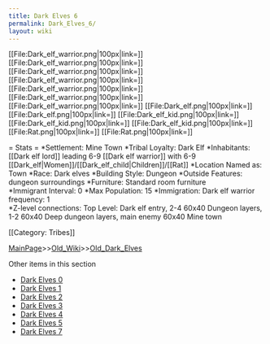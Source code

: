 ```yaml
---
title: Dark Elves 6
permalink: Dark_Elves_6/
layout: wiki
---
```

[[File:Dark_elf_warrior.png|100px|link=]]
[[File:Dark_elf_warrior.png|100px|link=]]
[[File:Dark_elf_warrior.png|100px|link=]]
[[File:Dark_elf_warrior.png|100px|link=]]
[[File:Dark_elf_warrior.png|100px|link=]]
[[File:Dark_elf_warrior.png|100px|link=]]
[[File:Dark_elf_warrior.png|100px|link=]]
[[File:Dark_elf.png|100px|link=]]
[[File:Dark_elf.png|100px|link=]]
[[File:Dark_elf_kid.png|100px|link=]]
[[File:Dark_elf_kid.png|100px|link=]]
[[File:Dark_elf_kid.png|100px|link=]]
[[File:Rat.png|100px|link=]]
[[File:Rat.png|100px|link=]]

= Stats =
*Settlement: Mine Town
*Tribal Loyalty: Dark Elf
*Inhabitants: [[Dark elf lord]] leading 6-9 [[Dark elf warrior]] with 6-9 [[Dark_elf|Women]]/[[Dark_elf_child|Children]]/[[Rat]]
*Location Named as: Town
*Race: Dark elves
*Building Style: Dungeon
*Outside Features: dungeon surroundings
*Furniture: Standard room furniture  
*Immigrant Interval: 0
*Max Population: 15 
*Immigration: Dark elf warrior  frequency: 1  
*Z-level connections: Top Level: Dark elf entry, 2-4 60x40 Dungeon layers, 1-2 60x40 Deep dungeon layers, main enemy 60x40 Mine town   

[[Category: Tribes]]

[MainPage](/keeperrl_wiki/ "wikilink")>>[Old_Wiki](/keeperrl_wiki/Old_Wiki "wikilink")>>[Old_Dark_Elves](/keeperrl_wiki/Old_Dark_Elves "wikilink")

Other items in this section
-    [Dark Elves 0](/keeperrl_wiki/Dark_Elves_0 "wikilink")
-    [Dark Elves 1](/keeperrl_wiki/Dark_Elves_1 "wikilink")
-    [Dark Elves 2](/keeperrl_wiki/Dark_Elves_2 "wikilink")
-    [Dark Elves 3](/keeperrl_wiki/Dark_Elves_3 "wikilink")
-    [Dark Elves 4](/keeperrl_wiki/Dark_Elves_4 "wikilink")
-    [Dark Elves 5](/keeperrl_wiki/Dark_Elves_5 "wikilink")
-    [Dark Elves 7](/keeperrl_wiki/Dark_Elves_7 "wikilink")

